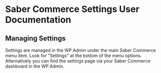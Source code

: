 # Saber Commerce Settings User Documentation

## Managing Settings

Settings are managed in the WP Admin under the main Saber Commerce menu item. Look for "Settings" at the bottom of the menu options. Alternatively you can find the settings page via your Saber Commerce dashboard in the WP Admin. 
